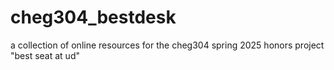 # cheg304_bestdesk
a collection of online resources for the cheg304 spring 2025 honors project "best seat at ud"
